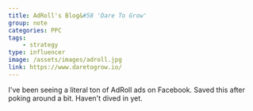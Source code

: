 ```yaml
---
title: AdRoll's Blog&#58 'Dare To Grow'
group: note
categories: PPC
tags:
    - strategy
type: influencer
image: /assets/images/adroll.jpg
link: https://www.daretogrow.io/
---
```

I've been seeing a literal ton of AdRoll ads on Facebook. Saved this after poking around a bit. Haven't dived in yet.

